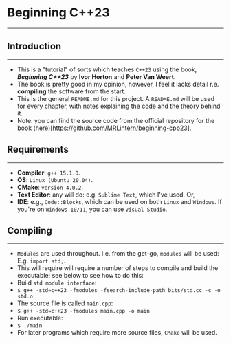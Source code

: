 # Beginning C++23
---

## Introduction
---
* This is a "tutorial" of sorts which teaches `C++23` using the book, ___Beginning C++23___ by __Ivor Horton__ and __Peter Van Weert__.
* The book is pretty good in my opinion, however, I feel it lacks detail r.e. __compiling__ the software from the start.
* This is the general `README.md` for this project. A `README.md` will be used for every chapter, with notes explaining the code and the theory behind it.
* Note: you can find the source code from the official repository for the book (here)[https://github.com/MRLintern/beginning-cpp23].

## Requirements
---
* __Compiler__: `g++ 15.1.0`.
* __OS__: `Linux (Ubuntu 20.04)`.
* __CMake__: `version 4.0.2`.
* __Text Editor__: any will do: e.g. `Sublime Text`, which I've used. Or,
* __IDE__: e.g., `Code::Blocks`, which can be used on both `Linux` and `Windows`. If you're on `Windows 10/11`, you can use `Visual Studio`.

## Compiling
---
* `Modules` are used throughout. I.e. from the get-go, `modules` will be used: E.g. `import std;`.
* This will require will require a number of steps to compile and build the executable; see below to see how to do this:
* Build `std module interface`:
* `$ g++ -std=c++23 -fmodules -fsearch-include-path bits/std.cc -c -o std.o`
* The source file is called `main.cpp`:
* `$ g++ -std=c++23 -fmodules main.cpp -o main`
* Run executable:
* `$ ./main`
* For later programs which require more source files, `CMake` will be used.
